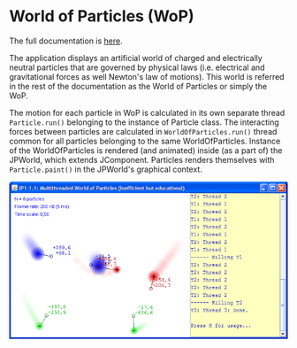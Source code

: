 # World of Particles (WoP)

The full documentation is [here](https://mekeetsa.github.io/WoP).

The application displays an artificial world of charged and electrically neutral particles that are governed by physical laws (i.e. electrical and gravitational forces as well Newton's law of motions). This world is referred in the rest of the documentation as the World of Particles or simply the WoP.

The motion for each particle in WoP is calculated in its own separate thread `Particle.run()` belonging to the instance of Particle class. The interacting forces between particles are calculated in `WorldOfParticles.run()` thread common for all particles belonging to the same WorldOfParticles. Instance of the WorldOfParticles is rendered (and animated) inside (as a part of) the JPWorld, which extends JComponent. Particles renders themselves with `Particle.paint()` in the JPWorld's graphical context.

![screenshot](docs/wopApp.png)
